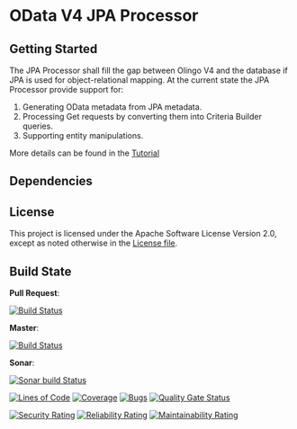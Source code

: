 # OData V4 JPA Processor

## Getting Started

The JPA Processor shall fill the gap between Olingo V4 and the database if JPA is used for object-relational mapping.
At the current state the JPA Processor provide support for:  
1. Generating OData metadata from JPA metadata.  
2. Processing Get requests by converting them into Criteria Builder queries.  
3. Supporting entity manipulations.  

More details can be found in the [Tutorial](https://github.com/SAP/olingo-jpa-processor-v4/blob/develop/jpa-tutorial/Tutorials/Introduction/Introduction.md)

## Dependencies

## License

This project is licensed under the Apache Software License Version 2.0, except as noted otherwise in the [License file](/LICENSE.txt).

## Build State

__Pull Request__: 

[![Build Status](https://prod-build10200.wdf.sap.corp/job/odata-jpa/job/odata-jpa-odata-v4-jpa-processor-PR-linuxx86_64-linuxx86_64/badge/icon?style=plastic)](https://prod-build10200.wdf.sap.corp:443/job/odata-jpa/job/odata-jpa-odata-v4-jpa-processor-PR-linuxx86_64-linuxx86_64/) 

__Master__: 

[![Build Status](https://prod-build10200.wdf.sap.corp/job/odata-jpa/job/odata-jpa-odata-v4-jpa-processor-master-CI-linuxx86_64-linuxx86_64//badge/icon?style=plastic)](https://prod-build10200.wdf.sap.corp/job/odata-jpa/job/odata-jpa-odata-v4-jpa-processor-master-CI-linuxx86_64-linuxx86_64//) 

__Sonar__:

[![Sonar build Status](https://prod-build10200.wdf.sap.corp:443/job/odata-jpa/job/odata-jpa-odata-v4-jpa-processor-master-CI-sonar-sonar/badge/icon?style=plastic)](https://prod-build10200.wdf.sap.corp:443/job/odata-jpa/job/odata-jpa-odata-v4-jpa-processor-master-CI-sonar-sonar/)

[![Lines of Code](https://sonarce.wdf.sap.corp/sonar/api/project_badges/measure?project=com.sap.olingo%3Aodata-jpa&metric=ncloc&token=54367031ff55036455562cea076027ab26378337)](https://sonarce.wdf.sap.corp/sonar/dashboard?id=com.sap.olingo%3Aodata-jpa)
[![Coverage](https://sonarce.wdf.sap.corp/sonar/api/project_badges/measure?project=com.sap.olingo%3Aodata-jpa&metric=coverage&token=54367031ff55036455562cea076027ab26378337)](https://sonarce.wdf.sap.corp/sonar/dashboard?id=com.sap.olingo%3Aodata-jpa)
[![Bugs](https://sonarce.wdf.sap.corp/sonar/api/project_badges/measure?project=com.sap.olingo%3Aodata-jpa&metric=bugs&token=54367031ff55036455562cea076027ab26378337)](https://sonarce.wdf.sap.corp/sonar/dashboard?id=com.sap.olingo%3Aodata-jpa)
[![Quality Gate Status](https://sonarce.wdf.sap.corp/sonar/api/project_badges/measure?project=com.sap.olingo%3Aodata-jpa&metric=alert_status&token=54367031ff55036455562cea076027ab26378337)](https://sonarce.wdf.sap.corp/sonar/dashboard?id=com.sap.olingo%3Aodata-jpa)

[![Security Rating](https://sonarce.wdf.sap.corp/sonar/api/project_badges/measure?project=com.sap.olingo%3Aodata-jpa&metric=security_rating&token=54367031ff55036455562cea076027ab26378337)](https://sonarce.wdf.sap.corp/sonar/dashboard?id=com.sap.olingo%3Aodata-jpa)
[![Reliability Rating](https://sonarce.wdf.sap.corp/sonar/api/project_badges/measure?project=com.sap.olingo%3Aodata-jpa&metric=reliability_rating&token=54367031ff55036455562cea076027ab26378337)](https://sonarce.wdf.sap.corp/sonar/dashboard?id=com.sap.olingo%3Aodata-jpa)
[![Maintainability Rating](https://sonarce.wdf.sap.corp/sonar/api/project_badges/measure?project=com.sap.olingo%3Aodata-jpa&metric=sqale_rating&token=54367031ff55036455562cea076027ab26378337)](https://sonarce.wdf.sap.corp/sonar/dashboard?id=com.sap.olingo%3Aodata-jpa)

